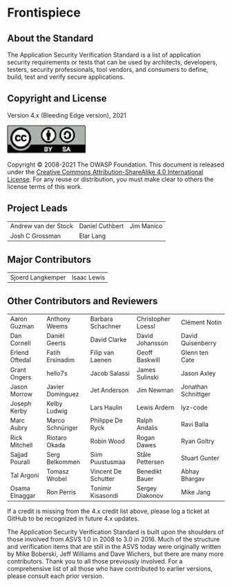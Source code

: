 # Frontispiece

## About the Standard

The Application Security Verification Standard is a list of application security requirements or tests that can be used by architects, developers, testers, security professionals, tool vendors, and consumers to define, build, test and verify secure applications.

## Copyright and License

Version 4.x (Bleeding Edge version), 2021

![license](../images/license.png)

Copyright © 2008-2021 The OWASP Foundation. This document is released under the [Creative Commons Attribution-ShareAlike 4.0 International License](https://creativecommons.org/licenses/by-sa/4.0/). For any reuse or distribution, you must make clear to others the license terms of this work.

## Project Leads

|                      	|                 	|            	|
|----------------------	|-----------------	|------------	|
| Andrew van der Stock 	| Daniel Cuthbert 	| Jim Manico 	|
| Josh C Grossman      	| Elar Lang     	|            	|

## Major Contributors

|                	|                	|
|----------------	|----------------	|
| Sjoerd Langkemper	| Isaac Lewis	 	|

## Other Contributors and Reviewers

|                	|                  	|                     	|                    	|                     	|
|----------------	|------------------	|---------------------	|--------------------	|---------------------	|
| Aaron Guzman   	| Anthony Weems    	| Barbara Schachner   	| Christopher Loessl 	| Clément Notin       	|
| Dan Cornell    	| Daniël Geerts    	| David Clarke        	| David Johansson    	| David Quisenberry   	|
| Erlend Oftedal 	| Fatih Ersinadim  	| Filip van Laenen    	| Geoff Baskwill     	| Glenn ten Cate      	|
| Grant Ongers   	| hello7s          	| Jacob Salassi       	| James Sulinski     	| Jason Axley         	|
| Jason Morrow   	| Javier Dominguez 	| Jet Anderson        	| Jim Newman         	| Jonathan Schnittger 	|
| Joseph Kerby   	| Kelby Ludwig     	| Lars Haulin         	| Lewis Ardern       	| lyz-code            	|
| Marc Aubry     	| Marco Schnüriger 	| Philippe De Ryck    	| Ralph Andalis      	| Ravi Balla          	|
| Rick Mitchell  	| Riotaro Okada    	| Robin Wood          	| Rogan Dawes        	| Ryan Goltry         	|
| Sajjad Pourali 	| Serg Belkommen   	| Siim Puustusmaa     	| Ståle Pettersen    	| Stuart Gunter       	|
| Tal Argoni     	| Tomasz Wrobel    	| Vincent De Schutter 	| Benedikt Bauer		| Abhay Bhargav       |
| Osama Elnaggar    | Ron Perris    	| Tonimir Kisasondi  	| Sergey Diakonov						| Mike Jang |

If a credit is missing from the 4.x credit list above, please log a ticket at GitHub to be recognized in future 4.x updates.

The Application Security Verification Standard is built upon the shoulders of those involved from ASVS 1.0 in 2008 to 3.0 in 2016. Much of the structure and verification items that are still in the ASVS today were originally written by Mike Boberski, Jeff Williams and Dave Wichers, but there are many more contributors. Thank you to all those previously involved. For a comprehensive list of all those who have contributed to earlier versions, please consult each prior version.
